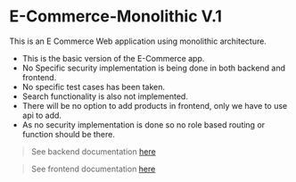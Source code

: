 # E-Commerce-Monolithic V.1
This is an E Commerce Web application using monolithic architecture.

* This is the basic version of the E-Commerce app.
* No Specific security implementation is being done in both backend and frontend.
* No specific  test cases has been taken.
* Search functionality is also not implemented.
* There will be no option to add products in frontend, only we have to use api to add.
* As no security implementation is done so no role based routing or function should be there.

<!-- > Check the [V2](https://)  -->
> See backend documentation [here](./e-commerce-backend/README.md)

> See frontend documentation [here](./e-commerce-frontend/README.md)